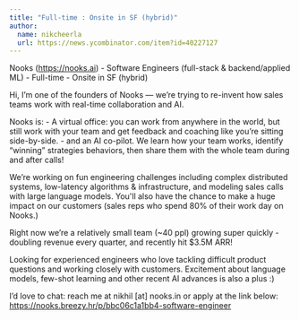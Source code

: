 ```yaml
---
title: "Full-time : Onsite in SF (hybrid)"
author:
  name: nikcheerla
  url: https://news.ycombinator.com/item?id=40227127
---
```

Nooks (<a href="https:&#x2F;&#x2F;nooks.ai" rel="nofollow">https:&#x2F;&#x2F;nooks.ai</a>) - Software Engineers (full-stack &amp; backend&#x2F;applied ML) - Full-time - Onsite in SF (hybrid)

Hi, I’m one of the founders of Nooks — we’re trying to re-invent how sales teams work with real-time collaboration and AI.

Nooks is: - A virtual office: you can work from anywhere in the world, but still work with your team and get feedback and coaching like you’re sitting side-by-side. - and an AI co-pilot. We learn how your team works, identify “winning” strategies behaviors, then share them with the whole team during and after calls!

We’re working on fun engineering challenges including complex distributed systems, low-latency algorithms &amp; infrastructure, and modeling sales calls with large language models. You&#x27;ll also have the chance to make a huge impact on our customers (sales reps who spend 80% of their work day on Nooks.)

Right now we’re a relatively small team (~40 ppl) growing super quickly - doubling revenue every quarter, and recently hit $3.5M ARR!

Looking for experienced engineers who love tackling difficult product questions and working closely with customers. Excitement about language models, few-shot learning and other recent AI advances is also a plus :)

I’d love to chat: reach me at nikhil [at] nooks.in or apply at the link below: <a href="https:&#x2F;&#x2F;nooks.breezy.hr&#x2F;p&#x2F;bbc06c1a1bb4-software-engineer" rel="nofollow">https:&#x2F;&#x2F;nooks.breezy.hr&#x2F;p&#x2F;bbc06c1a1bb4-software-engineer</a>
